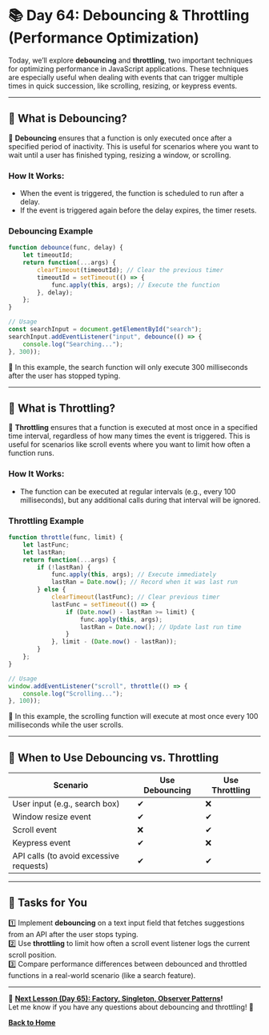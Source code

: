# **📚 Day 64: Debouncing & Throttling (Performance Optimization)**  

Today, we’ll explore **debouncing** and **throttling**, two important techniques for optimizing performance in JavaScript applications. These techniques are especially useful when dealing with events that can trigger multiple times in quick succession, like scrolling, resizing, or keypress events.  

---

## **🔹 What is Debouncing?**  

📌 **Debouncing** ensures that a function is only executed once after a specified period of inactivity. This is useful for scenarios where you want to wait until a user has finished typing, resizing a window, or scrolling.  

### **How It Works:**  
- When the event is triggered, the function is scheduled to run after a delay.  
- If the event is triggered again before the delay expires, the timer resets.  

### **Debouncing Example**  
```js
function debounce(func, delay) {
    let timeoutId;
    return function(...args) {
        clearTimeout(timeoutId); // Clear the previous timer
        timeoutId = setTimeout(() => {
            func.apply(this, args); // Execute the function
        }, delay);
    };
}

// Usage
const searchInput = document.getElementById("search");
searchInput.addEventListener("input", debounce(() => {
    console.log("Searching...");
}, 300));
```
🔹 In this example, the search function will only execute 300 milliseconds after the user has stopped typing.

---

## **🔹 What is Throttling?**  

📌 **Throttling** ensures that a function is executed at most once in a specified time interval, regardless of how many times the event is triggered. This is useful for scenarios like scroll events where you want to limit how often a function runs.  

### **How It Works:**  
- The function can be executed at regular intervals (e.g., every 100 milliseconds), but any additional calls during that interval will be ignored.  

### **Throttling Example**  
```js
function throttle(func, limit) {
    let lastFunc;
    let lastRan;
    return function(...args) {
        if (!lastRan) {
            func.apply(this, args); // Execute immediately
            lastRan = Date.now(); // Record when it was last run
        } else {
            clearTimeout(lastFunc); // Clear previous timer
            lastFunc = setTimeout(() => {
                if (Date.now() - lastRan >= limit) {
                    func.apply(this, args);
                    lastRan = Date.now(); // Update last run time
                }
            }, limit - (Date.now() - lastRan));
        }
    };
}

// Usage
window.addEventListener("scroll", throttle(() => {
    console.log("Scrolling...");
}, 100));
```
🔹 In this example, the scrolling function will execute at most once every 100 milliseconds while the user scrolls.

---

## **🔹 When to Use Debouncing vs. Throttling**  

| **Scenario**                          | **Use Debouncing**            | **Use Throttling**          |
|---------------------------------------|-------------------------------|-----------------------------|
| User input (e.g., search box)        | ✔                             | ❌                          |
| Window resize event                   | ✔                             | ✔                           |
| Scroll event                          | ❌                            | ✔                           |
| Keypress event                        | ✔                             | ❌                          |
| API calls (to avoid excessive requests)| ✔                           | ✔                           |

---

## **📝 Tasks for You**  
1️⃣ Implement **debouncing** on a text input field that fetches suggestions from an API after the user stops typing.  
2️⃣ Use **throttling** to limit how often a scroll event listener logs the current scroll position.  
3️⃣ Compare performance differences between debounced and throttled functions in a real-world scenario (like a search feature).  

---

🎯 **[Next Lesson (Day 65): Factory, Singleton, Observer Patterns](../day_65/README.md)!**  
Let me know if you have any questions about debouncing and throttling! 🚀

[**Back to Home**](../../../README.md)
